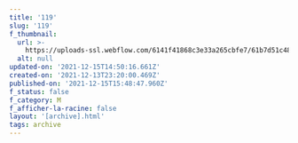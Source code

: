 ```yaml
---
title: '119'
slug: '119'
f_thumbnail:
  url: >-
    https://uploads-ssl.webflow.com/6141f41868c3e33a265cbfe7/61b7d51c48334cd4082f46a8_119.jpg
  alt: null
updated-on: '2021-12-15T14:50:16.661Z'
created-on: '2021-12-13T23:20:00.469Z'
published-on: '2021-12-15T15:48:47.960Z'
f_status: false
f_category: M
f_afficher-la-racine: false
layout: '[archive].html'
tags: archive
---
```



